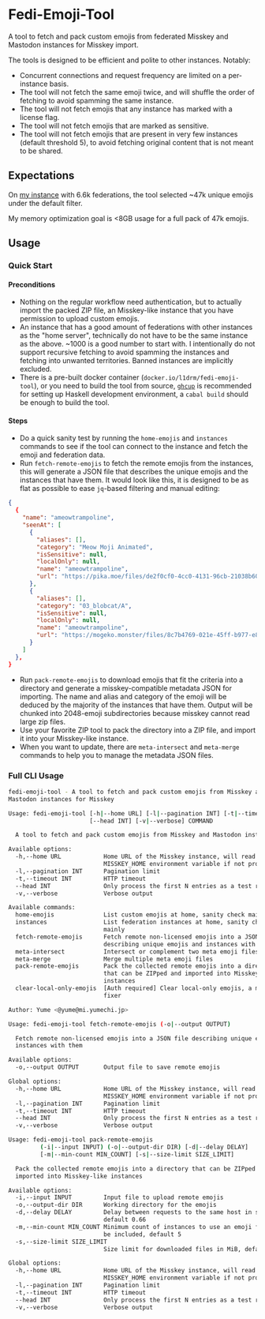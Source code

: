 # Fedi-Emoji-Tool

A tool to fetch and pack custom emojis from federated Misskey and Mastodon instances for Misskey import.

The tools is designed to be efficient and polite to other instances. Notably:

- Concurrent connections and request frequency are limited on a per-instance basis.
- The tool will not fetch the same emoji twice, and will shuffle the order of fetching to avoid spamming the same instance.
- The tool will not fetch emojis that any instance has marked with a license flag.
- The tool will not fetch emojis that are marked as sensitive.
- The tool will not fetch emojis that are present in very few instances (default threshold 5), to avoid fetching original content that is not meant to be shared.

## Expectations

On [my instance](https://mi.yumechi.jp) with 6.6k federations, the tool selected ~47k unique emojis under the default filter.

My memory optimization goal is <8GB usage for a full pack of 47k emojis.

## Usage 

### Quick Start

#### Preconditions

- Nothing on the regular workflow need authentication, but to actually import the packed ZIP file, an Misskey-like instance that you have permission to upload custom emojis.
- An instance that has a good amount of federations with other instances as the "home server", technically do not have to be the same instance as the above. ~1000 is a good number to start with. I intentionally do not support recursive fetching to avoid spamming the instances and fetching into unwanted territories. Banned instances are implicitly excluded.
- There is a pre-built docker container (`docker.io/l1drm/fedi-emoji-tool`), or you need to build the tool from source, [`ghcup`](https://www.haskell.org/ghcup/#) is recommended for setting up Haskell development environment, a `cabal build` should be enough to build the tool.

#### Steps

- Do a quick sanity test by running the `home-emojis` and `instances` commands to see if the tool can connect to the instance and fetch the emoji and federation data.
- Run `fetch-remote-emojis` to fetch the remote emojis from the instances, this will generate a JSON file that describes the unique emojis and the instances that have them. It would look like this, it is designed to be as flat as possible to ease `jq`-based filtering and manual editing:

```json
{
  {
    "name": "ameowtrampoline",
    "seenAt": [
      {
        "aliases": [],
        "category": "Meow Moji Animated",
        "isSensitive": null,
        "localOnly": null,
        "name": "ameowtrampoline",
        "url": "https://pika.moe/files/de2f0cf0-4cc0-4131-96cb-21038b602452"
      },
      {
        "aliases": [],
        "category": "03_blobcat/A",
        "isSensitive": null,
        "localOnly": null,
        "name": "ameowtrampoline",
        "url": "https://mogeko.monster/files/8c7b4769-021e-45ff-b977-e8977e970d28"
      }
    ]
  },
}
```

- Run `pack-remote-emojis` to download emojis that fit the criteria into a directory and generate a misskey-compatible metadata JSON for importing. The name and alias and category of the emoji will be deduced by the majority of the instances that have them. Output will be chunked into 2048-emoji subdirectories because misskey cannot read large zip files.
- Use your favorite ZIP tool to pack the directory into a ZIP file, and import it into your Misskey-like instance.
- When you want to update, there are `meta-intersect` and `meta-merge` commands to help you to manage the metadata JSON files.

### Full CLI Usage

```bash
fedi-emoji-tool - A tool to fetch and pack custom emojis from Misskey and
Mastodon instances for Misskey

Usage: fedi-emoji-tool [-h|--home URL] [-l|--pagination INT] [-t|--timeout INT] 
                       [--head INT] [-v|--verbose] COMMAND

  A tool to fetch and pack custom emojis from Misskey and Mastodon instances

Available options:
  -h,--home URL            Home URL of the Misskey instance, will read
                           MISSKEY_HOME environment variable if not provided
  -l,--pagination INT      Pagination limit
  -t,--timeout INT         HTTP timeout
  --head INT               Only process the first N entries as a test run
  -v,--verbose             Verbose output

Available commands:
  home-emojis              List custom emojis at home, sanity check mainly
  instances                List federation instances at home, sanity check
                           mainly
  fetch-remote-emojis      Fetch remote non-licensed emojis into a JSON file
                           describing unique emojis and instances with them
  meta-intersect           Intersect or complement two meta emoji files
  meta-merge               Merge multiple meta emoji files
  pack-remote-emojis       Pack the collected remote emojis into a directory
                           that can be ZIPped and imported into Misskey-like
                           instances
  clear-local-only-emojis  [Auth required] Clear local-only emojis, a mistake
                           fixer

Author: Yume <@yume@mi.yumechi.jp>
```

```bash
Usage: fedi-emoji-tool fetch-remote-emojis (-o|--output OUTPUT)

  Fetch remote non-licensed emojis into a JSON file describing unique emojis and
  instances with them

Available options:
  -o,--output OUTPUT       Output file to save remote emojis

Global options:
  -h,--home URL            Home URL of the Misskey instance, will read
                           MISSKEY_HOME environment variable if not provided
  -l,--pagination INT      Pagination limit
  -t,--timeout INT         HTTP timeout
  --head INT               Only process the first N entries as a test run
  -v,--verbose             Verbose output
```

```bash
Usage: fedi-emoji-tool pack-remote-emojis 
         (-i|--input INPUT) (-o|--output-dir DIR) [-d|--delay DELAY] 
         [-m|--min-count MIN_COUNT] [-s|--size-limit SIZE_LIMIT]

  Pack the collected remote emojis into a directory that can be ZIPped and
  imported into Misskey-like instances

Available options:
  -i,--input INPUT         Input file to upload remote emojis
  -o,--output-dir DIR      Working directory for the emojis
  -d,--delay DELAY         Delay between requests to the same host in seconds,
                           default 0.66
  -m,--min-count MIN_COUNT Minimum count of instances to use an emoji for it to
                           be included, default 5
  -s,--size-limit SIZE_LIMIT
                           Size limit for downloaded files in MiB, default 32

Global options:
  -h,--home URL            Home URL of the Misskey instance, will read
                           MISSKEY_HOME environment variable if not provided
  -l,--pagination INT      Pagination limit
  -t,--timeout INT         HTTP timeout
  --head INT               Only process the first N entries as a test run
  -v,--verbose             Verbose output
```